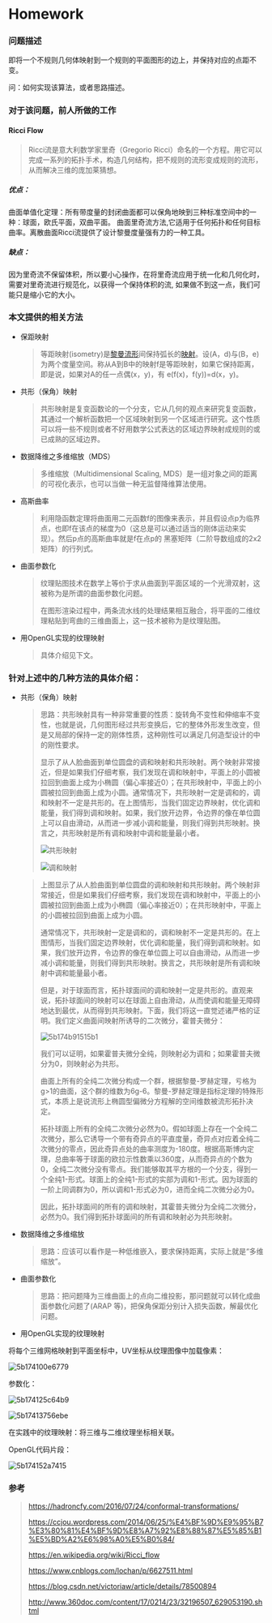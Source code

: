 # Homework

### 问题描述

即将一个不规则几何体映射到一个规则的平面图形的边上，并保持对应的点距不变。

问：如何实现该算法，或者思路描述。

### 对于该问题，前人所做的工作

#### Ricci Flow

> Ricci流是意大利数学家里奇（Gregorio Ricci）命名的一个方程。用它可以完成一系列的拓扑手术，构造几何结构，把不规则的流形变成规则的流形，从而解决三维的庞加莱猜想。

##### 优点：

曲面单值化定理：所有带度量的封闭曲面都可以保角地映到三种标准空间中的一种：球面，欧氏平面，双曲平面。 曲面里奇流方法,它适用于任何拓扑和任何目标曲率。离散曲面Ricci流提供了设计黎曼度量强有力的一种工具。

##### 缺点：

因为里奇流不保留体积，所以要小心操作，在将里奇流应用于统一化和几何化时，需要对里奇流进行规范化，以获得一个保持体积的流, 如果做不到这一点，我们可能只是缩小它的大小。

### 本文提供的相关方法

- 保距映射

  > 等距映射(isometry)是[黎曼流形](https://baike.baidu.com/item/%E9%BB%8E%E6%9B%BC%E6%B5%81%E5%BD%A2)间保持弧长的[映射](https://baike.baidu.com/item/%E6%98%A0%E5%B0%84/20402621)。设(A，d)与(B，e)为两个度量空间。称从A到B中的映射f是等距映射，如果它保持距离，即是说，如果对A的任一点偶(x，y)，有 e(f(x)，f(y))=d(x，y)。

- 共形（保角）映射

  > 共形映射是复变函数论的一个分支，它从几何的观点来研究复变函数，其通过一个解析函数把一个区域映射到另一个区域进行研究。这个性质可以将一些不规则或者不好用数学公式表达的区域边界映射成规则的或已成熟的区域边界。

- 数据降维之多维缩放（MDS）

  > 多维缩放（Multidimensional Scaling, MDS）是一组对象之间的距离的可视化表示，也可以当做一种无监督降维算法使用。

- 高斯曲率

  > 利用隐函数定理将曲面用二元函数f的图像来表示，并且假设点p为临界点，也即f在该点的梯度为0（这总是可以通过适当的刚体运动来实现）。然后p点的高斯曲率就是f在点p的 黑塞矩阵（二阶导数组成的2x2矩阵）的行列式。

- 曲面参数化

  > 纹理贴图技术在数学上等价于求从曲面到平面区域的一个光滑双射，这被称为是所谓的曲面参数化问题。
  > 
  > 在图形渲染过程中，两条流水线的处理结果相互融合，将平面的二维纹理粘贴到弯曲的三维曲面上，这一技术被称为是纹理贴图。

- 用OpenGL实现的纹理映射  

  > 具体介绍见下文。

### 针对上述中的几种方法的具体介绍：

- 共形（保角）映射

  > 思路：共形映射具有一种非常重要的性质：旋转角不变性和伸缩率不变性，也就是说，几何图形经过共形变换后，它的整体外形发生改变，但是又局部的保持一定的刚体性质，这种刚性可以满足几何造型设计的中的刚性要求。
  > 
  > 显示了从人脸曲面到单位圆盘的调和映射和共形映射。两个映射非常接近，但是如果我们仔细考察，我们发现在调和映射中，平面上的小圆被拉回到曲面上成为小椭圆（偏心率接近0）；在共形映射中，平面上的小圆被拉回到曲面上成为小圆。通常情况下，共形映射一定是调和的，调和映射不一定是共形的。在上图情形，当我们固定边界映射，优化调和能量，我们得到调和映射。如果，我们放开边界，令边界的像在单位圆上可以自由滑动，从而进一步减小调和能量，则我们得到共形映射。换言之，共形映射是所有调和映射中调和能量最小者。
  > 
  > ![共形映射](https://i.loli.net/2018/06/06/5b1749c0c0385.png)
  > 
  > ![调和映射](https://i.loli.net/2018/06/06/5b1749917309d.png)

  > 上图显示了从人脸曲面到单位圆盘的调和映射和共形映射。两个映射非常接近，但是如果我们仔细考察，我们发现在调和映射中，平面上的小圆被拉回到曲面上成为小椭圆（偏心率接近0）；在共形映射中，平面上的小圆被拉回到曲面上成为小圆。
  > 
  > 通常情况下，共形映射一定是调和的，调和映射不一定是共形的。在上图情形，当我们固定边界映射，优化调和能量，我们得到调和映射。如果，我们放开边界，令边界的像在单位圆上可以自由滑动，从而进一步减小调和能量，则我们得到共形映射。换言之，共形映射是所有调和映射中调和能量最小者。  
  > 
  > 但是，对于球面而言，拓扑球面间的调和映射一定是共形的。直观来说，拓扑球面间的映射可以在球面上自由滑动，从而使调和能量无障碍地达到最优，从而得到共形映射。下面，我们将这一直觉述诸严格的证明。我们定义曲面间映射所诱导的二次微分，霍普夫微分：
  > 
  > ![5b174b91515b1](https://i.loli.net/2018/06/06/5b174b91515b1.png)
  > 
  > 我们可以证明，如果霍普夫微分全纯，则映射必为调和；如果霍普夫微分为0，则映射必为共形。
  > 
  > 曲面上所有的全纯二次微分构成一个群，根据黎曼-罗赫定理，亏格为g>1的曲面，这个群的维数为6g-6。黎曼-罗赫定理是指标定理的特殊形式，本质上是说流形上椭圆型偏微分方程解的空间维数被流形拓扑决定。  
  > 
  > 拓扑球面上所有的全纯二次微分必然为0。假如球面上存在一个全纯二次微分，那么它诱导一个带有奇异点的平直度量，奇异点对应着全纯二次微分的零点，因此奇异点处的曲率测度为-180度。根据高斯博内定理，总曲率等于球面的欧拉示性数乘以360度，从而奇异点的个数为0，全纯二次微分没有零点。我们能够取其平方根的一个分支，得到一个全纯1-形式。球面上的全纯1-形式的实部为调和1-形式。因为球面的一阶上同调群为0，所以调和1-形式必为0，进而全纯二次微分必为0。  
  > 
  > 因此，拓扑球面间的所有的调和映射，其霍普夫微分为全纯二次微分，必然为0。我们得到拓扑球面间的所有调和映射必为共形映射。

- 数据降维之多维缩放

  > 思路：应该可以看作是一种低维嵌入，要求保持距离，实际上就是“多维缩放”。

- 曲面参数化

  > 思路：把问题降为三维曲面上的点向二维投影，那问题就可以转化成曲面参数化问题了(ARAP 等)，把保角保距分别计入损失函数，解最优化问题。

- 用OpenGL实现的纹理映射

将每个三维网格映射到平面坐标中，UV坐标从纹理图像中加载像素：

![5b174100e6779](https://i.loli.net/2018/06/06/5b174100e6779.png)

参数化：

![5b174125c64b9](https://i.loli.net/2018/06/06/5b174125c64b9.png)

![5b17413756ebe](https://i.loli.net/2018/06/06/5b17413756ebe.png)

在实践中的纹理映射：将三维与二维纹理坐标相关联。

OpenGL代码片段：

![5b174152a7415](https://i.loli.net/2018/06/06/5b174152a7415.png)

### 参考

> https://hadroncfy.com/2016/07/24/conformal-transformations/
> 
> https://ccjou.wordpress.com/2014/06/25/%E4%BF%9D%E9%95%B7%E3%80%81%E4%BF%9D%E8%A7%92%E8%88%87%E5%85%B1%E5%BD%A2%E6%98%A0%E5%B0%84/
> 
> https://en.wikipedia.org/wiki/Ricci_flow
> 
> https://www.cnblogs.com/lochan/p/6627511.html
> 
> https://blog.csdn.net/victoriaw/article/details/78500894
> 
> http://www.360doc.com/content/17/0214/23/32196507_629053190.shtml
